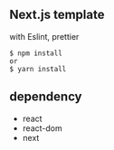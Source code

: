 ## Next.js template 
with Eslint, prettier

```shell 
$ npm install
or
$ yarn install  
```


## dependency 
- react
- react-dom
- next